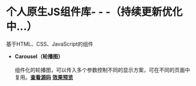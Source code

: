 # 个人原生JS组件库- - -（持续更新优化中...）

基于HTML、CSS、JavaScript的组件

 - **Carousel（轮播图）**<br><br>
		组件化的轮播图，可以传入多个参数控制不同的显示方案，可在不同的页面中复用。[**查看源码**](https://github.com/1396531115/js-components/tree/master/components/carousel)   [**效果预览**](https://1396531115.github.io/js-components/components/carousel/case.html)
